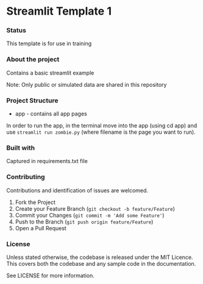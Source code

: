 # Streamlit Template 1

### Status
This template is for use in training

### About the project
Contains a basic streamlit example

Note: Only public or simulated data are shared in this repository

### Project Structure

* app - contains all app pages

In order to run the app, in the terminal move into the app (using cd app)
and use `streamlit run zombie.py` (where filename is the page you want to run).

### Built with
Captured in requirements.txt file

### Contributing
Contributions and identification of issues are welcomed.

1. Fork the Project
2. Create your Feature Branch (`git checkout -b feature/Feature`)
3. Commit your Changes (`git commit -m 'Add some Feature'`)
4. Push to the Branch (`git push origin feature/Feature`)
5. Open a Pull Request

### License
Unless stated otherwise, the codebase is released under the MIT Licence. This covers both the codebase and any sample code in the documentation.

See LICENSE for more information.